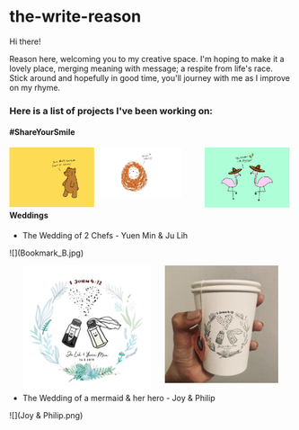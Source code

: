 # the-write-reason

Hi there!

Reason here, welcoming you to my creative space. I'm hoping to make it a lovely place, merging meaning with message; a respite from life's race. Stick around and hopefully in good time, you'll journey with me as I improve on my rhyme.



<h3>Here is a list of projects I've been working on:</h3>

<h4>#ShareYourSmile</h4>

<p><img src="Bear_Postcard.jpg" style="float: left; width: 30%; margin-right: 1%; "><img src="Hedgehog_Postcard.jpeg" style="float: left; width: 30%; margin-right: 1%; "><img src="Flamingo_Postcard.jpg" style="float: right; width: 30%; margin-right: 1%; ">
<p style="clear: both;"></p>

<h4> Weddings </h4>
<ul><li>The Wedding of 2 Chefs - Yuen Min & Ju Lih</li></ul>
![](Bookmark_B.jpg)

<img src="JL&YM_Logo copy.png" style="float: left; width: 45%; margin-left: 5%; margin-right: 1%; "><img src="IMG_8872.jpg" style="float: right; width: 40%; margin-right: 5%; ">
<p style="clear: both;"></p>
  
<ul><li>The Wedding of a mermaid & her hero - Joy & Philip</li></ul>
![](Joy & Philip.png)
